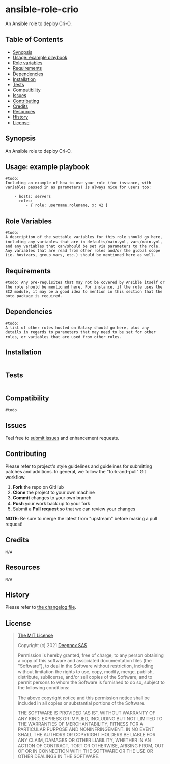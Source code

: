 # ansible-role-crio

An Ansible role to deploy Cri-O.

## Table of Contents

* [Synopsis](#synopsis)
* [Usage: example playbook](#usage)
* [Role variables](#role-variables)
* [Requirements](#requirements)
* [Dependencies](#dependencies)
* [Installation](#installation)
* [Tests](#tests)
* [Compatibility](#compatibility)
* [Issues](#issues)
* [Contributing](#contributing)
* [Credits](#credits)
* [Resources](#resources)
* [History](#history)
* [License](#license)

## Synopsis <a name="synopsis" />

An Ansible role to deploy Cri-O.

## Usage: example playbook <a name="usage" />

```
#todo:
Including an example of how to use your role (for instance, with variables passed in as parameters) is always nice for users too:

    - hosts: servers
      roles:
         - { role: username.rolename, x: 42 }
```

## Role Variables <a name="role-variables" />

```
#todo:
A description of the settable variables for this role should go here, including any variables that are in defaults/main.yml, vars/main.yml, and any variables that can/should be set via parameters to the role. Any variables that are read from other roles and/or the global scope (ie. hostvars, group vars, etc.) should be mentioned here as well.
```


## Requirements <a name="requirements" />

```
#todo: Any pre-requisites that may not be covered by Ansible itself or the role should be mentioned here. For instance, if the role uses the EC2 module, it may be a good idea to mention in this section that the boto package is required.
```



## Dependencies <a name="dependencies" />

```
#todo:
A list of other roles hosted on Galaxy should go here, plus any details in regards to parameters that may need to be set for other roles, or variables that are used from other roles.
```


## Installation <a name="installation" />

```bash
```


## Tests <a name="tests" />

```bash
```


## <a name="compatibility" /> Compatibility

`#todo`

## <a name="issues" /> Issues

Feel free to [submit issues](https://github.com/deepnox-io/ansible-role-crio/issues) and enhancement requests.

## <a name="contributing" /> Contributing

Please refer to project's style guidelines and guidelines for submitting patches and additions. In general, we follow the "fork-and-pull" Git workflow.

1. **Fork** the repo on GitHub
2. **Clone** the project to your own machine
3. **Commit** changes to your own branch
4. **Push** your work back up to your fork
5. Submit a **Pull request** so that we can review your changes

**NOTE**: Be sure to merge the latest from "upstream" before making a pull request!

## <a name="credits" /> Credits

`N/A`

## Resources

`N/A`

## <a name="history" /> History

Please refer to [the changelog file](CHANGELOG.md).

## <a name="license" /> License

>
> [The MIT License](https://opensource.org/licenses/MIT)
>
> Copyright (c) 2021 [Deepnox SAS](https://deepnox.io/)
>
> Permission is hereby granted, free of charge, to any person obtaining a copy
> of this software and associated documentation files (the "Software"), to deal
> in the Software without restriction, including without limitation the rights
> to use, copy, modify, merge, publish, distribute, sublicense, and/or sell
> copies of the Software, and to permit persons to whom the Software is
> furnished to do so, subject to the following conditions:
>
> The above copyright notice and this permission notice shall be included in all
> copies or substantial portions of the Software.
>
> THE SOFTWARE IS PROVIDED "AS IS", WITHOUT WARRANTY OF ANY KIND, EXPRESS OR
> IMPLIED, INCLUDING BUT NOT LIMITED TO THE WARRANTIES OF MERCHANTABILITY,
> FITNESS FOR A PARTICULAR PURPOSE AND NONINFRINGEMENT. IN NO EVENT SHALL THE
>AUTHORS OR COPYRIGHT HOLDERS BE LIABLE FOR ANY CLAIM, DAMAGES OR OTHER
> LIABILITY, WHETHER IN AN ACTION OF CONTRACT, TORT OR OTHERWISE, ARISING FROM,
> OUT OF OR IN CONNECTION WITH THE SOFTWARE OR THE USE OR OTHER DEALINGS IN THE
> SOFTWARE.
>
